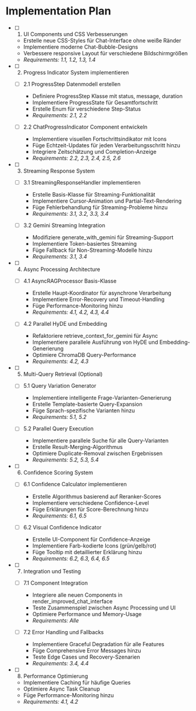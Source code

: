 # Implementation Plan

- [ ] 1. UI Components und CSS Verbesserungen
  - Erstelle neue CSS-Styles für Chat-Interface ohne weiße Ränder
  - Implementiere moderne Chat-Bubble-Designs
  - Verbessere responsive Layout für verschiedene Bildschirmgrößen
  - _Requirements: 1.1, 1.2, 1.3, 1.4_

- [ ] 2. Progress Indicator System implementieren
  - [ ] 2.1 ProgressStep Datenmodell erstellen
    - Definiere ProgressStep Klasse mit status, message, duration
    - Implementiere ProgressState für Gesamtfortschritt
    - Erstelle Enum für verschiedene Step-Status
    - _Requirements: 2.1, 2.2_

  - [ ] 2.2 ChatProgressIndicator Component entwickeln
    - Implementiere visuellen Fortschrittsindikator mit Icons
    - Füge Echtzeit-Updates für jeden Verarbeitungsschritt hinzu
    - Integriere Zeitschätzung und Completion-Anzeige
    - _Requirements: 2.2, 2.3, 2.4, 2.5, 2.6_

- [ ] 3. Streaming Response System
  - [ ] 3.1 StreamingResponseHandler implementieren
    - Erstelle Basis-Klasse für Streaming-Funktionalität
    - Implementiere Cursor-Animation und Partial-Text-Rendering
    - Füge Fehlerbehandlung für Streaming-Probleme hinzu
    - _Requirements: 3.1, 3.2, 3.3, 3.4_

  - [ ] 3.2 Gemini Streaming Integration
    - Modifiziere generate_with_gemini für Streaming-Support
    - Implementiere Token-basiertes Streaming
    - Füge Fallback für Non-Streaming-Modelle hinzu
    - _Requirements: 3.1, 3.4_

- [ ] 4. Async Processing Architecture
  - [ ] 4.1 AsyncRAGProcessor Basis-Klasse
    - Erstelle Haupt-Koordinator für asynchrone Verarbeitung
    - Implementiere Error-Recovery und Timeout-Handling
    - Füge Performance-Monitoring hinzu
    - _Requirements: 4.1, 4.2, 4.3, 4.4_

  - [ ] 4.2 Parallel HyDE und Embedding
    - Refaktoriere retrieve_context_for_gemini für Async
    - Implementiere parallele Ausführung von HyDE und Embedding-Generierung
    - Optimiere ChromaDB Query-Performance
    - _Requirements: 4.2, 4.3_

- [ ] 5. Multi-Query Retrieval (Optional)
  - [ ] 5.1 Query Variation Generator
    - Implementiere intelligente Frage-Varianten-Generierung
    - Erstelle Template-basierte Query-Expansion
    - Füge Sprach-spezifische Varianten hinzu
    - _Requirements: 5.1, 5.2_

  - [ ] 5.2 Parallel Query Execution
    - Implementiere parallele Suche für alle Query-Varianten
    - Erstelle Result-Merging-Algorithmus
    - Optimiere Duplicate-Removal zwischen Ergebnissen
    - _Requirements: 5.2, 5.3, 5.4_

- [ ] 6. Confidence Scoring System
  - [ ] 6.1 Confidence Calculator implementieren
    - Erstelle Algorithmus basierend auf Reranker-Scores
    - Implementiere verschiedene Confidence-Level
    - Füge Erklärungen für Score-Berechnung hinzu
    - _Requirements: 6.1, 6.5_

  - [ ] 6.2 Visual Confidence Indicator
    - Erstelle UI-Component für Confidence-Anzeige
    - Implementiere Farb-kodierte Icons (grün/gelb/rot)
    - Füge Tooltip mit detaillierter Erklärung hinzu
    - _Requirements: 6.2, 6.3, 6.4, 6.5_

- [ ] 7. Integration und Testing
  - [ ] 7.1 Component Integration
    - Integriere alle neuen Components in render_improved_chat_interface
    - Teste Zusammenspiel zwischen Async Processing und UI
    - Optimiere Performance und Memory-Usage
    - _Requirements: Alle_

  - [ ] 7.2 Error Handling und Fallbacks
    - Implementiere Graceful Degradation für alle Features
    - Füge Comprehensive Error Messages hinzu
    - Teste Edge Cases und Recovery-Szenarien
    - _Requirements: 3.4, 4.4_

- [ ] 8. Performance Optimierung
  - Implementiere Caching für häufige Queries
  - Optimiere Async Task Cleanup
  - Füge Performance-Monitoring hinzu
  - _Requirements: 4.1, 4.2_